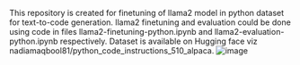 This repository is created for finetuning of llama2 model in python dataset for text-to-code generation. llama2 finetuning and evaluation could be done using code in files llama2-finetuning-python.ipynb and llama2-evaluation-python.ipynb respectively. Dataset is available on Hugging face viz nadiamaqbool81/python_code_instructions_510_alpaca.
![image](https://github.com/nadiaqazi/TextToCodeGeneration/assets/154707506/b506f1b2-3e19-4dd9-bb73-0371549e299a)
